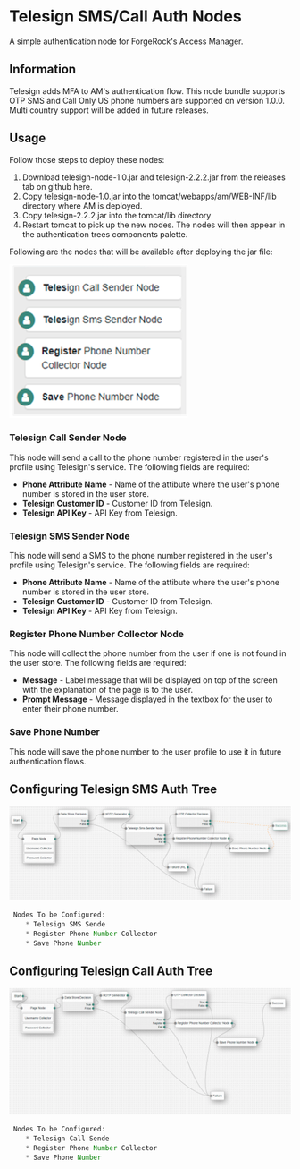 <!--
 * The contents of this file are subject to the terms of the Common Development and
 * Distribution License (the License). You may not use this file except in compliance with the
 * License.
 *
 * You can obtain a copy of the License at legal/CDDLv1.0.txt. See the License for the
 * specific language governing permission and limitations under the License.
 *
 * When distributing Covered Software, include this CDDL Header Notice in each file and include
 * the License file at legal/CDDLv1.0.txt. If applicable, add the following below the CDDL
 * Header, with the fields enclosed by brackets [] replaced by your own identifying
 * information: "Portions copyright [year] [name of copyright owner]".
 *
 * Copyright ${data.get('yyyy')} ForgeRock AS.
-->
# Telesign SMS/Call Auth Nodes
A simple authentication node for ForgeRock's Access Manager.

## Information

Telesign adds MFA to AM's authentication flow. This node bundle supports OTP SMS and Call
Only US phone numbers are supported on version 1.0.0. Multi country support will be added in future releases.
## Usage

Follow those steps to deploy these nodes:

1) Download telesign-node-1.0.jar and telesign-2.2.2.jar from the releases tab on github here.
2) Copy telesign-node-1.0.jar into the tomcat/webapps/am/WEB-INF/lib directory where AM is deployed. 
3) Copy telesign-2.2.2.jar into the tomcat/lib directory
4) Restart tomcat to pick up the new nodes. The nodes will then appear in the authentication trees components palette.


Following are the nodes that will be available after deploying the jar file:

![SAML_TREE](./list-nodes.png)



### Telesign Call Sender Node
This node will send a call to the phone number registered in the user's profile using Telesign's service. The following fields are required:
* **Phone Attribute Name** - Name of the attibute where the user's phone number is stored in the user store.
* **Telesign Customer ID** - Customer ID from Telesign.
* **Telesign API Key** - API Key from Telesign.

### Telesign SMS Sender Node
This node will send a SMS to the phone number registered in the user's profile using Telesign's service. The following fields are required:
* **Phone Attribute Name** - Name of the attibute where the user's phone number is stored in the user store.
* **Telesign Customer ID** - Customer ID from Telesign.
* **Telesign API Key** - API Key from Telesign.

### Register Phone Number Collector Node
This node will collect the phone number from the user if one is not found in the user store. The following fields are required:
* **Message** - Label message that will be displayed on top of the screen with the explanation of the page is to the user.
* **Prompt Message** - Message displayed in the textbox for the user to enter their phone number.


### Save Phone Number
This node will save the phone number to the user profile to use it in future authentication flows.


## Configuring Telesign SMS Auth Tree

![Telesign_SMS_Tree](./example-sms.png)


```js
 Nodes To be Configured:
    * Telesign SMS Sende
    * Register Phone Number Collector
    * Save Phone Number
```

## Configuring Telesign Call Auth Tree

![Telesign_SMS_Tree](./example-call.png)


```js
 Nodes To be Configured:
    * Telesign Call Sende
    * Register Phone Number Collector
    * Save Phone Number
```







        






 



